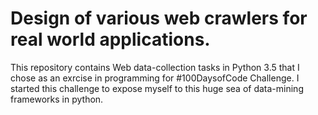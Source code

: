 # Design of various web crawlers for real world applications. 

This repository contains Web data-collection tasks in Python 3.5 that I chose as an exrcise in programming for #100DaysofCode Challenge. I started this challenge to expose myself to this huge sea of data-mining frameworks in python.
